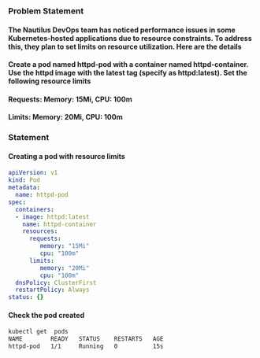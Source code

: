 ### Problem Statement

#### The Nautilus DevOps team has noticed performance issues in some Kubernetes-hosted applications due to resource constraints. To address this, they plan to set limits on resource utilization. Here are the details

#### Create a pod named httpd-pod with a container named httpd-container. Use the httpd image with the latest tag (specify as httpd:latest). Set the following resource limits

#### Requests: Memory: 15Mi, CPU: 100m

#### Limits: Memory: 20Mi, CPU: 100m

### Statement

#### Creating a pod with resource limits

```yaml
apiVersion: v1
kind: Pod
metadata:
  name: httpd-pod
spec:
  containers:
  - image: httpd:latest
    name: httpd-container
    resources: 
      requests:
         memory: "15Mi"
         cpu: "100m"
      limits:
         memory: "20Mi"
         cpu: "100m"
  dnsPolicy: ClusterFirst
  restartPolicy: Always
status: {}
```

#### Check the pod created

```bash
kubectl get  pods
NAME        READY   STATUS    RESTARTS   AGE
httpd-pod   1/1     Running   0          15s
```
